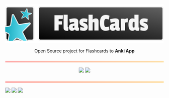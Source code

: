 <div align="center">
    <img src="assets/img/FlashCardsBanner.png" width="512">
    <p>Open Source project for Flashcards to <b>Anki App</b></p>
</div>

![](https://github.com/Harlocks/keypirinha/blob/main/assets/images/warnLine.png?raw=true)

<div align="center">
    <img src="https://img.shields.io/badge/HTML5-E34F26?style=for-the-badge&logo=html5&logoColor=white">
    <img src="https://img.shields.io/badge/CSS3-1572B6?style=for-the-badge&logo=css3&logoColor=white">
</div>

![](https://github.com/Harlocks/keypirinha/blob/main/assets/images/warnLine.png?raw=true)

<img src="https://img.shields.io/website?url=https%3A%2F%2Fharlocks.github.io&up_message=ONLINE&up_color=77dd77&down_message=OFFLINE&down_color=ff6961&style=flat-square&logo=github&label=WEBSITE&labelColor=222">
<img src="https://img.shields.io/github/repo-size/harlocks/harlocks.github.io?style=flat-square&label=REPO%20SIZE&labelColor=222
">
<img src="https://img.shields.io/github/stars/harlocks/harlocks.github.io?style=flat-square&label=STARS&labelColor=222
">